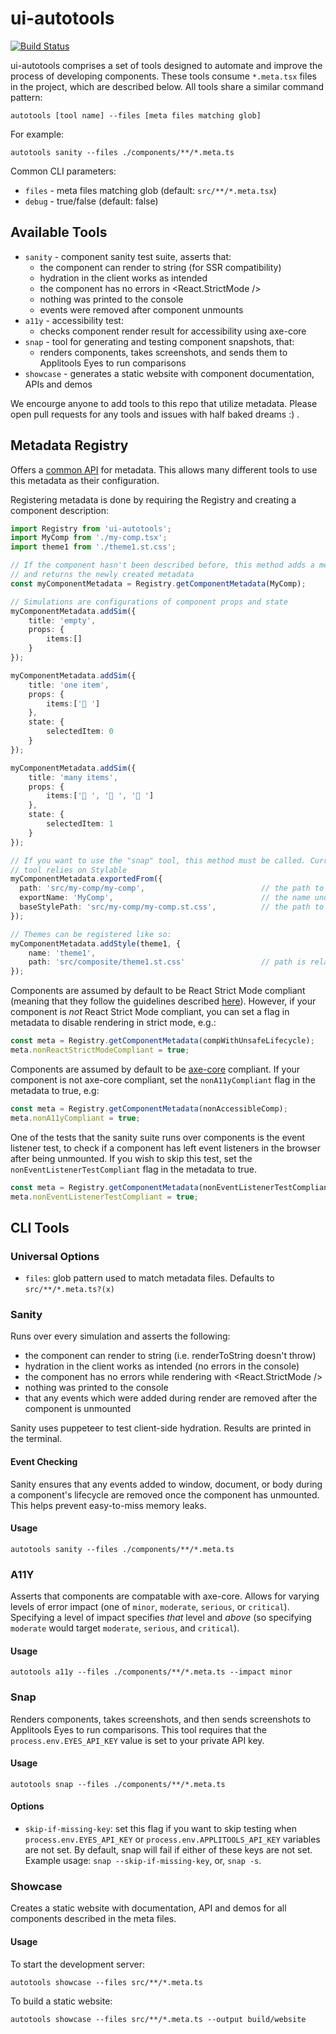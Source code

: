 # ui-autotools

[![Build Status](https://travis-ci.org/wix-incubator/ui-autotools.svg?branch=master)](https://travis-ci.org/wix-incubator/ui-autotools)

ui-autotools comprises a set of tools designed to automate and improve the process of developing components. These tools consume `*.meta.tsx` files in the project, which are described below. All tools share a similar command pattern:

```shell
autotools [tool name] --files [meta files matching glob]
```

For example:

```shell
autotools sanity --files ./components/**/*.meta.ts
```

Common CLI parameters:

- `files` - meta files matching glob (default: `src/**/*.meta.tsx`)
- `debug` - true/false (default: false)

## Available Tools

- `sanity` - component sanity test suite, asserts that:
    - the component can render to string (for SSR compatibility)
    - hydration in the client works as intended
    - the component has no errors in <React.StrictMode />
    - nothing was printed to the console
    - events were removed after component unmounts
- `a11y` - accessibility test:
    - checks component render result for accessibility using axe-core
- `snap` - tool for generating and testing component snapshots, that:
    - renders components, takes screenshots, and sends them to Applitools Eyes to run comparisons
- `showcase` - generates a static website with component documentation, APIs and demos

We encourge anyone to add tools to this repo that utilize metadata. Please open pull requests for any tools and issues with half baked dreams :) .

## Metadata Registry

Offers a [common API](./docs/registry.md) for metadata. This allows many different tools to use this metadata as their configuration.

Registering metadata is done by requiring the Registry and creating a component description:

```ts
import Registry from 'ui-autotools';
import MyComp from './my-comp.tsx';
import theme1 from './theme1.st.css';

// If the component hasn't been described before, this method adds a metadata entry for the component,
// and returns the newly created metadata
const myComponentMetadata = Registry.getComponentMetadata(MyComp);

// Simulations are configurations of component props and state
myComponentMetadata.addSim({
    title: 'empty',
    props: {
        items:[]
    }
});

myComponentMetadata.addSim({
    title: 'one item',
    props: {
        items:['🐊 ']
    },
    state: {
        selectedItem: 0
    }
});

myComponentMetadata.addSim({
    title: 'many items',
    props: {
        items:['🧒 ', '👶 ', '🐊 ']
    },
    state: {
        selectedItem: 1
    }
});

// If you want to use the "snap" tool, this method must be called. Currently, the snap
// tool relies on Stylable
myComponentMetadata.exportedFrom({
  path: 'src/my-comp/my-comp',                          // the path to your component, relative to the root, and without file extension
  exportName: 'MyComp',                                 // the name under which you export your component
  baseStylePath: 'src/my-comp/my-comp.st.css',          // the path to the base stylesheet for the component (as opposed to themes)
});

// Themes can be registered like so:
myComponentMetadata.addStyle(theme1, {
    name: 'theme1',
    path: 'src/composite/theme1.st.css'                 // path is relative to the root of the project
});

```

Components are assumed by default to be React Strict Mode compliant (meaning that they follow the guidelines described [here](https://reactjs.org/docs/strict-mode.html)). However, if your component is *not* React Strict Mode compliant, you can set a flag in metadata to disable rendering in strict mode, e.g.:

```ts
const meta = Registry.getComponentMetadata(compWithUnsafeLifecycle);
meta.nonReactStrictModeCompliant = true;
```

Components are assumed by default to be [axe-core](https://github.com/dequelabs/axe-core) compliant. If your component is not axe-core compliant, set the `nonA11yCompliant` flag in the metadata to true, e.g:

```ts
const meta = Registry.getComponentMetadata(nonAccessibleComp);
meta.nonA11yCompliant = true;
```


One of the tests that the sanity suite runs over components is the event listener test, to check if a component has left event listeners in the browser after being unmounted. If you wish to skip this test, set the `nonEventListenerTestCompliant` flag in the metadata to true.

```ts
const meta = Registry.getComponentMetadata(nonEventListenerTestCompliant);
meta.nonEventListenerTestCompliant = true;
```

## CLI Tools

### Universal Options

- `files`: glob pattern used to match metadata files. Defaults to `src/**/*.meta.ts?(x)`

### Sanity

Runs over every simulation and asserts the following:

- the component can render to string (i.e. renderToString doesn't throw)
- hydration in the client works as intended (no errors in the console)
- the component has no errors while rendering with <React.StrictMode />
- nothing was printed to the console
- that any events which were added during render are removed after the component is unmounted

Sanity uses puppeteer to test client-side hydration. Results are printed in the terminal.

#### Event Checking

Sanity ensures that any events added to window, document, or body during a component's lifecycle are removed once the component has unmounted. This helps prevent easy-to-miss memory leaks.

#### Usage

```shell
autotools sanity --files ./components/**/*.meta.ts
```

### A11Y

Asserts that components are compatable with axe-core. Allows for varying levels of error impact (one of `minor`, `moderate`, `serious`, or `critical`). Specifying a level of impact specifies *that* level and *above* (so specifying `moderate` would target `moderate`, `serious`, and `critical`).

#### Usage

```shell
autotools a11y --files ./components/**/*.meta.ts --impact minor
```

### Snap

Renders components, takes screenshots, and then sends screenshots to Applitools Eyes to run comparisons. This tool requires that the `process.env.EYES_API_KEY` value is set to your private API key.

#### Usage

```shell
autotools snap --files ./components/**/*.meta.ts
```

#### Options

- `skip-if-missing-key`: set this flag if you want to skip testing when `process.env.EYES_API_KEY` or `process.env.APPLITOOLS_API_KEY` variables are not set. By default, snap will fail if either of these keys are not set. Example usage: `snap --skip-if-missing-key`, or, `snap -s`.

### Showcase

Creates a static website with documentation, API and demos for all components described in the meta files.

#### Usage
To start the development server:
```shell
autotools showcase --files src/**/*.meta.ts
```
To build a static website:
```shell
autotools showcase --files src/**/*.meta.ts --output build/website
```